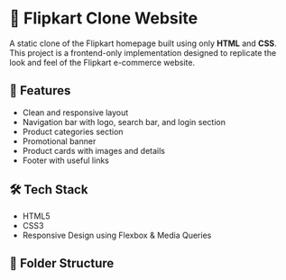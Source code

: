 # 🛒 Flipkart Clone Website

A static clone of the Flipkart homepage built using only **HTML** and **CSS**. This project is a frontend-only implementation designed to replicate the look and feel of the Flipkart e-commerce website.

## 🚀 Features

- Clean and responsive layout
- Navigation bar with logo, search bar, and login section
- Product categories section
- Promotional banner
- Product cards with images and details
- Footer with useful links

## 🛠️ Tech Stack

- HTML5
- CSS3
- Responsive Design using Flexbox & Media Queries

## 📂 Folder Structure

